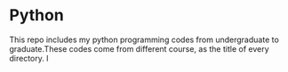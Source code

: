 # Python
This repo includes my python programming codes from undergraduate to graduate.These codes come from different course, as the title of every directory.
l
